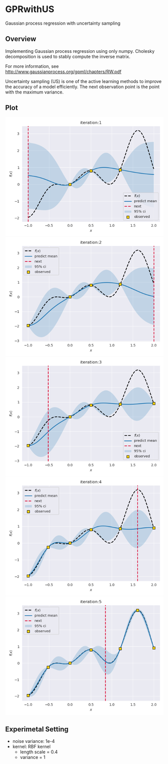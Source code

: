 # GPRwithUS
Gaussian process regression with uncertainty sampling

## Overview
Implementing Gaussian process regression using only numpy.
Cholesky decomposition is used to stably compute the inverse matrix.

For more information, see http://www.gaussianprocess.org/gpml/chapters/RW.pdf

Uncertainty sampling (US) is one of the active learning methods to improve the accuracy of a model efficiently. The next observation point is the point with the maximum variance.

## Plot
![iteration 1](https://github.com/SK-tklab/GPRwithUS/blob/main/image/iterarion1.png)
![iteration 2](https://github.com/SK-tklab/GPRwithUS/blob/main/image/iterarion2.png)
![iteration 3](https://github.com/SK-tklab/GPRwithUS/blob/main/image/iterarion3.png)
![iteration 4](https://github.com/SK-tklab/GPRwithUS/blob/main/image/iterarion4.png)
![iteration 5](https://github.com/SK-tklab/GPRwithUS/blob/main/image/iterarion5.png)

## Experimetal Setting
- noise variance: 1e-4
- kernel: RBF kernel
  - length scale = 0.4
  - variance = 1
